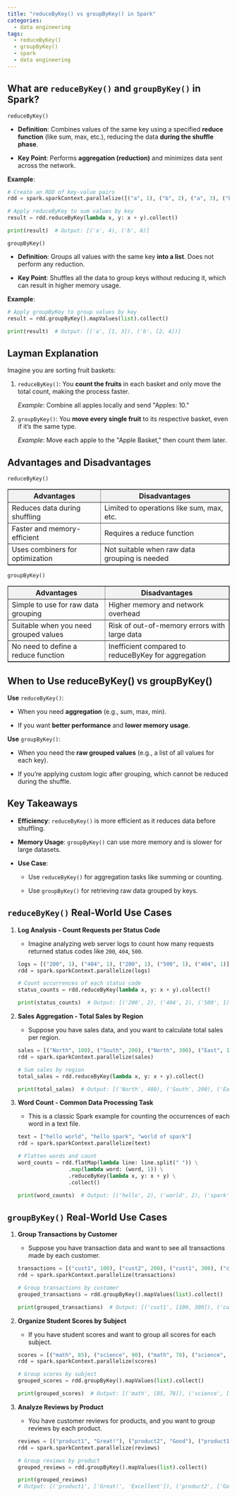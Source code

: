 ```yaml
---
title: "reduceByKey() vs groupByKey() in Spark"
categories:
  - data engineering
tags:
  - reduceByKey()
  - groupByKey()
  - spark
  - data engineering
---
```

## What are `reduceByKey()` and `groupByKey()` in Spark?
`reduceByKey()`
- **Definition**: Combines values of the same key using a specified **reduce function** (like sum, max, etc.), reducing the data **during the shuffle phase**.

- **Key Point**: Performs **aggregation (reduction)** and minimizes data sent across the network.

**Example**:
```python
# Create an RDD of key-value pairs
rdd = spark.sparkContext.parallelize([("a", 1), ("b", 2), ("a", 3), ("b", 4)])

# Apply reduceByKey to sum values by key
result = rdd.reduceByKey(lambda x, y: x + y).collect()

print(result)  # Output: [('a', 4), ('b', 6)]
```

`groupByKey()`
- **Definition**: Groups all values with the same key **into a list**. Does not perform any reduction.

- **Key Point**: Shuffles all the data to group keys without reducing it, which can result in higher memory usage.

**Example**:
```python
# Apply groupByKey to group values by key
result = rdd.groupByKey().mapValues(list).collect()

print(result)  # Output: [('a', [1, 3]), ('b', [2, 4])]
```

## Layman Explanation
Imagine you are sorting fruit baskets:

1. `reduceByKey()`:
You **count the fruits** in each basket and only move the total count, making the process faster.

    *Example*: Combine all apples locally and send "Apples: 10."

2. `groupByKey()`:
You **move every single fruit** to its respective basket, even if it’s the same type.

    *Example*: Move each apple to the "Apple Basket," then count them later.

## Advantages and Disadvantages
`reduceByKey()`
<table border="1" style="border-collapse: collapse; width: 100%;">
    <thead>
        <tr style="background-color: #f2f2f2;">
            <th>Advantages</th>
            <th>Disadvantages</th>
        </tr>
    </thead>
    <tbody>
        <tr>
            <td>Reduces data during shuffling</td>			
            <td>Limited to operations like sum, max, etc.</td>
        </tr>
        <tr>
            <td>Faster and memory-efficient</td>			
            <td>Requires a reduce function</td>
        </tr>
        <tr>
            <td>Uses combiners for optimization</td>			
            <td>Not suitable when raw data grouping is needed</td>
        </tr>
    </tbody>
</table>


`groupByKey()`
<table border="1" style="border-collapse: collapse; width: 100%;">
    <thead>
        <tr style="background-color: #f2f2f2;">
            <th>Advantages</th>
            <th>Disadvantages</th>
        </tr>
    </thead>
    <tbody>
        <tr>
            <td>Simple to use for raw data grouping</td>			
            <td>Higher memory and network overhead</td>
        </tr>
        <tr>
            <td>Suitable when you need grouped values</td>			
            <td>Risk of out-of-memory errors with large data</td>
        </tr>
        <tr>
            <td>No need to define a reduce function</td>			
            <td>Inefficient compared to reduceByKey for aggregation</td>
        </tr>
    </tbody>
</table>

## When to Use reduceByKey() vs groupByKey()
**Use** `reduceByKey()`:
- When you need **aggregation** (e.g., sum, max, min).

- If you want **better performance** and **lower memory usage**.

**Use** `groupByKey()`:
- When you need the **raw grouped values** (e.g., a list of all values for each key).

- If you’re applying custom logic after grouping, which cannot be reduced during the shuffle.

## Key Takeaways
- **Efficiency**: `reduceByKey()` is more efficient as it reduces data before shuffling.

- **Memory Usage**: `groupByKey()` can use more memory and is slower for large datasets.

- **Use Case**:
    - Use `reduceByKey()` for aggregation tasks like summing or counting.

    - Use `groupByKey()` for retrieving raw data grouped by keys.


## `reduceByKey()` Real-World Use Cases
1. **Log Analysis - Count Requests per Status Code**
    - Imagine analyzing web server logs to count how many requests returned status codes like `200`, `404`, `500`.

    ```python
    logs = [("200", 1), ("404", 1), ("200", 1), ("500", 1), ("404", 1)]
    rdd = spark.sparkContext.parallelize(logs)

    # Count occurrences of each status code
    status_counts = rdd.reduceByKey(lambda x, y: x + y).collect()

    print(status_counts)  # Output: [('200', 2), ('404', 2), ('500', 1)]
    ```

2. **Sales Aggregation - Total Sales by Region**
    - Suppose you have sales data, and you want to calculate total sales per region.

    ```python
    sales = [("North", 100), ("South", 200), ("North", 300), ("East", 150)]
    rdd = spark.sparkContext.parallelize(sales)

    # Sum sales by region
    total_sales = rdd.reduceByKey(lambda x, y: x + y).collect()

    print(total_sales)  # Output: [('North', 400), ('South', 200), ('East', 150)]
    ```

3. **Word Count - Common Data Processing Task**
    - This is a classic Spark example for counting the occurrences of each word in a text file.

    ```python
    text = ["hello world", "hello spark", "world of spark"]
    rdd = spark.sparkContext.parallelize(text)

    # Flatten words and count
    word_counts = rdd.flatMap(lambda line: line.split(" ")) \
                    .map(lambda word: (word, 1)) \
                    .reduceByKey(lambda x, y: x + y) \
                    .collect()

    print(word_counts)  # Output: [('hello', 2), ('world', 2), ('spark', 2), ('of', 1)]
    ```

## `groupByKey()` Real-World Use Cases
1. **Group Transactions by Customer**
    - Suppose you have transaction data and want to see all transactions made by each customer.

    ```python
    transactions = [("cust1", 100), ("cust2", 200), ("cust1", 300), ("cust2", 400)]
    rdd = spark.sparkContext.parallelize(transactions)

    # Group transactions by customer
    grouped_transactions = rdd.groupByKey().mapValues(list).collect()

    print(grouped_transactions)  # Output: [('cust1', [100, 300]), ('cust2', [200, 400])]
    ```

2. **Organize Student Scores by Subject**
    - If you have student scores and want to group all scores for each subject.

    ```python
    scores = [("math", 85), ("science", 90), ("math", 78), ("science", 88)]
    rdd = spark.sparkContext.parallelize(scores)

    # Group scores by subject
    grouped_scores = rdd.groupByKey().mapValues(list).collect()

    print(grouped_scores)  # Output: [('math', [85, 78]), ('science', [90, 88])]
    ```

3. **Analyze Reviews by Product**
    - You have customer reviews for products, and you want to group reviews by each product.
    
    ```python
    reviews = [("product1", "Great!"), ("product2", "Good"), ("product1", "Excellent"), ("product2", "Average")]
    rdd = spark.sparkContext.parallelize(reviews)

    # Group reviews by product
    grouped_reviews = rdd.groupByKey().mapValues(list).collect()

    print(grouped_reviews)
    # Output: [('product1', ['Great!', 'Excellent']), ('product2', ['Good', 'Average'])]
    ```